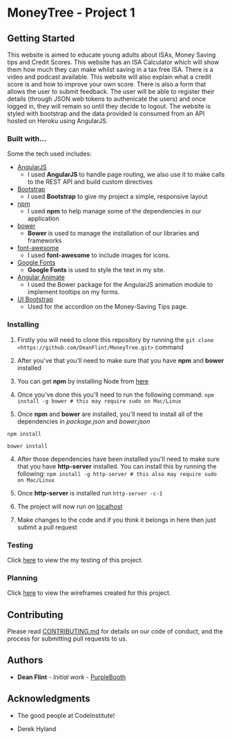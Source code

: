 # MoneyTree - Project 1

## Getting Started

This website is aimed to educate young adults about ISAs, Money Saving tips and Credit Scores. 
This website has an ISA Calculator which will show them how much they can make whilst saving in a tax free ISA. 
There is a video and podcast available. This website will also explain what a credit score is and how to improve your own score. 
There is also a form that allows the user to submit feedback.
The user will be able to register their details (through JSON web tokens to 
authenicate the users) and once logged in, they will remain so until they decide 
to logout. The website is styled with bootstrap and the data provided is consumed 
from an API hosted on Heroku using AngularJS.


### Built with...

Some the tech used includes:

- [AngularJS](https://angularjs.org/)
    - I used **AngularJS** to handle page routing, we also use it to make calls to the REST API and build custom directives
- [Bootstrap](http://getbootstrap.com/)
    - I used **Bootstrap** to give my project a simple, responsive layout
- [npm](https://www.npmjs.com/)
    - I used **npm** to help manage some of the dependencies in our application
- [bower](https://bower.io/)
    - **Bower** is used to manage the installation of our libraries and frameworks
- [font-awesome](http://fontawesome.io/)
    - I used **font-awesome** to include images for icons.
- [Google Fonts](https://fonts.google.com/) 
    - **Google Fonts** is used to style the text in my site.
- [Angular Animate](https://github.com/angular/bower-angular-animate)
    - I used the Bower package for the AngularJS animation module to implement tooltips on my forms.
- [UI Bootstrap](https://angular-ui.github.io/bootstrap/)
    - Used for the accordion on the Money-Saving Tips page.


### Installing

1. Firstly you will need to clone this repository by running the ```git clone <https://github.com/DeanFlint/MoneyTree.git>``` command

2. After you've that you'll need to make sure that you have **npm** and **bower** installed
  1. You can get **npm** by installing Node from [here](https://nodejs.org/en/)
  2. Once you've done this you'll need to run the following command:
     `npm install -g bower # this may require sudo on Mac/Linux`

3. Once **npm** and **bower** are installed, you'll need to install all of the dependencies in *package.json* and *bower.json*
  ```
  npm install
 
  bower install
  ```
4. After those dependencies have been installed you'll need to make sure that you have **http-server** installed. You can install this by running the following: ```npm install -g http-server # this also may require sudo on Mac/Linux```

5. Once **http-server** is installed run ```http-server -c-1```

6. The project will now run on [localhost](http://127.0.0.1:8080)

7. Make changes to the code and if you think it belongs in here then just submit a pull request


### Testing

Click [here](../tests) to view the my testing of this project.


### Planning

Click [here](../wireframe) to view the wireframes created for this project.


## Contributing

Please read [CONTRIBUTING.md](https://gist.github.com/PurpleBooth/b24679402957c63ec426) for details on our code of conduct, and the process for submitting pull requests to us.


## Authors

* **Dean Flint** - *Initial work* - [PurpleBooth](https://github.com/DeanFlint)


## Acknowledgments

* The good people at CodeInstitute!

* Derek Hyland
